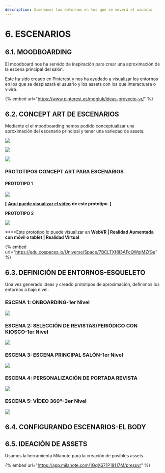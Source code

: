 ```yaml
---
description: Diseñamos los entornos en los que se moverá el usuario
---
```


# 6. ESCENARIOS

## 6.1. MOODBOARDING

El moodboard nos ha servido de inspiración para crear una aproximación de la escena principal del salón.

Este ha sido creado en Pinterest y nos ha ayudado a visualizar los entornos en los que se desplazará el usuario y los assets con los que interactuara o vivirá.

{% embed url="https://www.pinterest.es/mdgluk/ideas-proyecto-vr/" %}

## 6.2. CONCEPT ART DE ESCENARIOS

Mediante el el moodboarding hemos podido conceptualizar una aproximación del escenario principal y tener una variedad de assets.

![](../.gitbook/assets/press-vr-concept-art-escenarios-2.png)

![](../.gitbook/assets/press-vr-concept-art-escenarios.png)

![](../.gitbook/assets/press-vr-concept-art-escenarios-1.png)

### PROTOTIPOS CONCEPT ART PARA ESCENARIOS

#### PROTOTIPO 1

![](../.gitbook/assets/conceptart_pressvr.png)

  
**\[** [**Aquí puede visualizar el vídeo**](https://drive.google.com/file/d/12l81TcG6YeAzhm09bUmLwsPBA03KlndK/view?usp=drive_open) **de este prototipo. \]**

**PROTOTIPO 2**

![](../.gitbook/assets/onboarding_presentacionsala_externo.png)

  
****Este prototipo lo puede visualizar en **WebVR \| Realidad Aumentada con móvil o tablet \| Realidad Virtual**

{% embed url="https://edu.cospaces.io/Universe/Space/7BCLTXf8l3AFcQWgiMZfGa" %}

## 6.3. DEFINICIÓN DE ENTORNOS-ESQUELETO

Una vez generado ideas y creado prototipos de aproximación, definimos  los entornos a bajo nivel.

### ESCENA 1: ONBOARDING-1er Nivel

![](../.gitbook/assets/escenaprincipal.png)

### ESCENA 2: SELECCIÓN DE REVISTAS/PERIÓDICO CON KIOSCO-1er Nivel

![](../.gitbook/assets/seleccionrevistas.png)

### ESCENA 3: ESCENA PRINCIPAL SALÓN-1er Nivel

![](../.gitbook/assets/escena1_onboarding.png)

### ESCENA 4: PERSONALIZACIÓN DE PORTADA REVISTA

![](../.gitbook/assets/revistaperiodico_personalizacion.png)

### ESCENA 5: VÍDEO 360º-3er Nivel

![](../.gitbook/assets/video360.png)

## 6.4. CONFIGURANDO ESCENARIOS-EL BODY





## 6.5. IDEACIÓN DE ASSETS

Usamos la herramienta Milanote para la creación de posibles assets.

{% embed url="https://app.milanote.com/1GqX671P18117M/pressvr" %}

